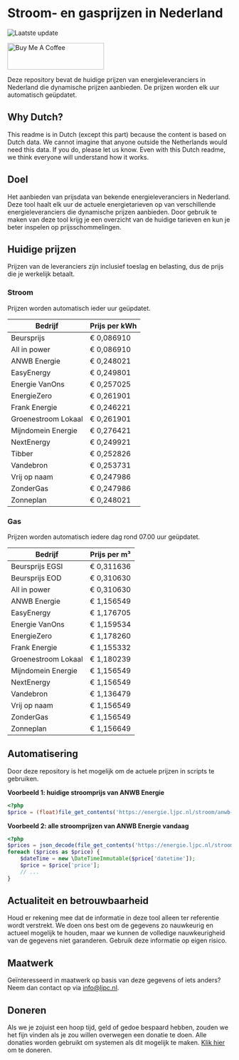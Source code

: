 # Stroom- en gasprijzen in Nederland

![Laatste update](https://img.shields.io/badge/laatste%20update-2025--10--23%2022%3A00%20CET-brightgreen)

<a href="https://www.buymeacoffee.com/Lars-" target="_blank"><img src="https://cdn.buymeacoffee.com/buttons/v2/default-orange.png" alt="Buy Me A Coffee" height="60" style="height: 60px !important;width: 217px !important;" ></a>

Deze repository bevat de huidige prijzen van energieleveranciers in Nederland die dynamische prijzen aanbieden. De prijzen worden elk uur automatisch geüpdatet.

## Why Dutch?

This readme is in Dutch (except this part) because the content is based on Dutch data. We cannot imagine that anyone outside the Netherlands would need this data. If you do, please let us know. Even with this Dutch readme, we think
everyone will understand how it works.

## Doel

Het aanbieden van prijsdata van bekende energieleveranciers in Nederland. Deze tool haalt elk uur de actuele energietarieven op van verschillende energieleveranciers die dynamische prijzen aanbieden. Door gebruik te maken van deze tool
krijg je een overzicht van de huidige tarieven en kun je beter inspelen op prijsschommelingen.

## Huidige prijzen

Prijzen van de leveranciers zijn inclusief toeslag en belasting, dus de prijs die je werkelijk betaalt.

### Stroom

Prijzen worden automatisch ieder uur geüpdatet.

 Bedrijf | Prijs per kWh 
---------|---------------
Beursprijs | € 0,086910
All in power | € 0,086910
ANWB Energie | € 0,248021
EasyEnergy | € 0,249801
Energie VanOns | € 0,257025
EnergieZero | € 0,261901
Frank Energie | € 0,246221
Groenestroom Lokaal | € 0,261901
Mijndomein Energie | € 0,276421
NextEnergy | € 0,249921
Tibber | € 0,252826
Vandebron | € 0,253731
Vrij op naam | € 0,247986
ZonderGas | € 0,247986
Zonneplan | € 0,248021


### Gas

Prijzen worden automatisch iedere dag rond 07.00 uur geüpdatet.

 Bedrijf | Prijs per m³ 
---------|--------------
Beursprijs EGSI | € 0,311636
Beursprijs EOD | € 0,310630
All in power | € 0,310630
ANWB Energie | € 1,156549
EasyEnergy | € 1,176705
Energie VanOns | € 1,159534
EnergieZero | € 1,178260
Frank Energie | € 1,155332
Groenestroom Lokaal | € 1,180239
Mijndomein Energie | € 1,156549
NextEnergy | € 1,156549
Vandebron | € 1,136479
Vrij op naam | € 1,156549
ZonderGas | € 1,156549
Zonneplan | € 1,156649


## Automatisering

Door deze repository is het mogelijk om de actuele prijzen in scripts te gebruiken.

**Voorbeeld 1: huidige stroomprijs van ANWB Energie**

```php
<?php
$price = (float)file_get_contents('https://energie.ljpc.nl/stroom/anwb-energie-nu.txt');

```

**Voorbeeld 2: alle stroomprijzen van ANWB Energie vandaag**

```php
<?php
$prices = json_decode(file_get_contents('https://energie.ljpc.nl/stroom/all-in-power-vandaag.json'),true);
foreach ($prices as $price) {
    $dateTime = new \DateTimeImmutable($price['datetime']);
    $price = $price['price'];
    // ...
}
```

## Actualiteit en betrouwbaarheid

Houd er rekening mee dat de informatie in deze tool alleen ter referentie wordt verstrekt. We doen ons best om de gegevens zo nauwkeurig en actueel mogelijk te houden, maar we kunnen de volledige nauwkeurigheid van de gegevens niet
garanderen. Gebruik deze informatie op eigen risico.

## Maatwerk

Geïnteresseerd in maatwerk op basis van deze gegevens of iets anders? Neem dan contact op
via [info@ljpc.nl](mailto:info@ljpc.nl?subject=Energie%20prijzen).

## Doneren

Als we je zojuist een hoop tijd, geld of gedoe bespaard hebben, zouden we het fijn vinden als je zou willen overwegen een
donatie te doen. Alle donaties worden gebruikt om systemen als dit mogelijk te
maken. [Klik hier](https://www.buymeacoffee.com/Lars-) om te doneren.
